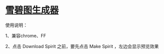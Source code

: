 
# [雪碧图生成器](https://i-am-luxiansheng.github.io/creation/html5%20%E9%9B%AA%E7%A2%A7%E5%9B%BE%E7%94%9F%E6%88%90%E5%99%A8/index.html)

使用说明：

1、兼容chrome、FF

2、点击 Download Spirit 之前，要先点击 Make Spirit ，左边会显示预览效果
